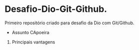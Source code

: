 # Desafio-Dio-Git-Github.
Primeiro repositório criado para desafio da Dio com Git/Github.
* Assunto CApoeira
1. Principais vantagens 
